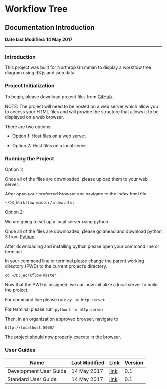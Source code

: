 # Workflow Tree

## Documentation Introduction

**Date last Modified: 14 May 2017**

--------------------------------------------------------------------------------

### Introduction

This project was built for Northrop Grumman to display a workflow tree diagram using d3.js and json data.

### Project Initialization

To begin, please download project files from [GitHub](https://github.com/thesolidproject/D3_Workflow).

NOTE: The project will need to be hosted on a web server which allow you to access your HTML files and will provide the structure that allows it to be displayed on a web browser.

There are two options:

- Option 1: Host files on a web server.

- Option 2: Host files on a local server.

### Running the Project

Option 1:

Once all of the files are downloaded, please upload them to your web server.

After open your preferred browser and navigate to the index.html file.

`~/D3_Workflow-master/index.html`

Option 2:

We are going to set up a local server using python.

Once all of the files are downloaded, please go ahead and download python 3 from [Python](https://www.python.org/).

After downloading and installing python please open your command line or terminal.

In your command line or terminal please change the parent working directory (PWD) to the current project's directory.

`cd ~/D3_Workflow-master`

Now that the PWD is assigned, we can now initialize a local server to build the project.

For command line please run: `py -m http.server`

For terminal please run: `python3 -m http.server`

Then, in an organization approved browser, navigate to

`http://localhost:8000/`

The project should now properly execute in the browser.

### User Guides

Name                   | Last Modified | Link           | Version
---------------------- | ------------- | -------------- | -------
Development User Guide | 14 May 2017   | [link](/dev.md) | 0.1
Standard User Guide    | 14 May 2017   | [link](/user.d) | 0.1
